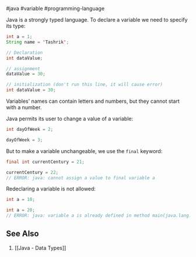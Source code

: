#java #variable #programming-language

Java is a strongly typed language. To declare a variable we need to specify its type:

```java
int a = 1;
String name = 'Tashrik';

// Declaration
int dataValue;

// assignment
dataValue = 30;

// initialization (don't run this line, it will cause error)
int dataValue = 30;
```

Variables' names can contain letters and numbers, but they cannot start with a number.

Java permits its user to change a value of a variable:

```java
int dayOfWeek = 2;

dayOfWeek = 3;
```

But to make a variable unchangeable, we use the `final` keyword:

```java
final int currentCentury = 21;

currentCentury = 22;
// ERROR: java: cannot assign a value to final variable a
```

Redeclaring a variable is not allowed:

```java
int a = 10;

int a = 20;
// ERROR: java: variable a is already defined in method main(java.lang.String[])
```

## See Also
1. [[Java - Data Types]]